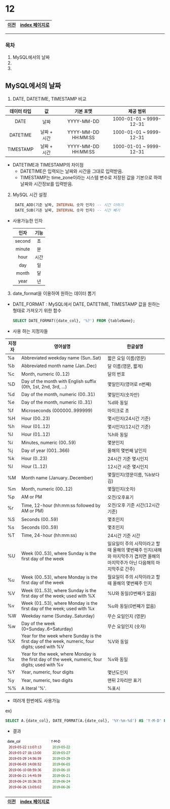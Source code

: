 # 12

[이전](./11.md)|[index 페이지로](./00index.md)
---|---
<hr>

### 목차
1. MySQL에서의 날짜
1.
1.

## MySQL에서의 날짜

1. DATE, DATETIME, TIMESTAMP 비교

| 데이터 타입 |      값     |      기본 포맷      |        제공 범위        |
|:-----------:|:-----------:|:-------------------:|:-----------------------:|
|     DATE    |     날짜    |      YYYY-MM-DD     | 1000-01-01 ~ 9999-12-31 |
|   DATETIME  | 날짜 + 시간 | YYYY-MM-DD HH:MM:SS | 1000-01-01 ~ 9999-12-31 |
|  TIMESTAMP  | 날짜 + 시간 | YYYY-MM-DD HH:MM:SS | 1000-01-01 ~ 9999-12-31 |

- DATETIME과 TIMESTAMP의 차이점
	+ DATETIME은 입력되는 날짜와 시간을 그대로 입력받음.
	+ TIMESTAMP는 time_zone이라는 시스템 변수로 저장된 값을 기본으로 하여 날짜와 시간정보를 입력받음.
	

2. MySQL 시간 설정
	```sql
	 DATE_ADD(기준 날짜, INTERVAL 숫자 인자) -- 시간 더하기
	 DATE_SUB(기준 날짜, INTERVAL 숫자 인자) -- 시간 빼기
	```
* 사용가능한 인자

	|  인자  | 기능 |
	|:------:|:----:|
	| second |  초  |
	| minute |  분  |
	|  hour  | 시간 |
	|   day  |  일  |
	|  month |  달  |
	|  year  |  년  |

3. date_format을 이용하여 원하는 데이터 뽑기

- DATE_FORMAT : MySQL에서 DATE, DATETIME, TIMESTAMP 값을 원하는 형태로 가져오기 위한 함수
	```sql
	SELECT DATE_FORMAT({date_col}, '%?') FROM {tableName};
	```
- 사용 하는 지정자들

지정자|	영어설명	|	한글설명	
--|--|--
%a	|Abbreviated weekday name (Sun..Sat)|	짧은 요일 이름(영문) 
%b	|Abbreviated month name (Jan..Dec)|	달 이름(영문, 짧게)
%c	|Month, numeric (0..12)|	달의 번호
%D	|Day of the month with English suffix (0th, 1st, 2nd, 3rd, ...)|	몇일인지(영어로 n번째)
%d	|Day of the month, numeric (00..31)|	몇일인지(숫자만)
%e	|Day of the month, numeric (0..31)|	%d와 동일
%f	|Microseconds (000000..999999)|	마이크로 초
%H	|Hour (00..23)| 몇시인지(24시간 기준)
%h	|Hour (01..12)|	몇시인지(12시간 기준)
%I	|Hour (01..12)|	%h와 동일
%i	|Minutes, numeric (00..59)|	몇분인지
%j	|Day of year (001..366)|	올해의 몇번째 날인지
%k	|Hour (0..23)|	24시간 기준 몇시인지
%l	|Hour (1..12)|	12시간 시준 몇시인지
%M	|Month name (January..December)|	몇월인지(영문이름, %b보다 김)
%m	|Month, numeric (00..12)|	몇월인지(숫자)
%p	|AM or PM|	오전/오후표기
%r	|Time, 12-hour (hh:mm:ss followed by AM or PM)|	오전/오후 기준 시간(12시간기준)
%S	|Seconds (00..59)|	몇초인지
%s	|Seconds (00..59)|	몇초인지
%T	|Time, 24-hour (hh:mm:ss)|	24시간 기준 시간
%U	|Week (00..53), where Sunday is the first day of the week|	일요일이 주의 시작이라고 할때 올해의 몇번째주 인지(새해와 마지막주가 겹치면 올해의 마지막주가 아닌 다음해의 마지막주로 간주)
%u	|Week (00..53), where Monday is the first day of the week|	월요일이 주의 시작이라고 할때 올해의 몇번째주 인지
%V	|Week (01..53), where Sunday is the first day of the week; used with %X|	%U와 동일(0번째가 없음)
%v	|Week (01..53), where Monday is the first day of the week; used with %x|	%u와 동일(0번째가 없음)
%W	|Weekday name (Sunday..Saturday)|	무슨 요일인지 (영문)
%w	|Day of the week (0=Sunday..6=Saturday)|	무슨 요일인지 (숫자)
%X	|Year for the week where Sunday is the first day of the week, numeric, four digits; used with %V|	%V와 동일
%x	|Year for the week, where Monday is the first day of the week, numeric, four digits; used with %v|	%v와 동일
%Y	|Year, numeric, four digits|	몇년도인지
%y	|Year, numeric, two digits|	맨뒤 2자리만 표기
%%	|A literal '%'.|	%표시

- 여러개 한번에도 사용가능

ex)
```sql
SELECT A.{date_col}, DATE_FORMAT(A.{date_col}, '%Y-%m-%d') AS 'Y-M-D' FROM {tableName} A GROUP BY DATE_FORMAT(A.{date_col}, '%Y-%m-%d')
```
  + 결과		
	
   ![결과](./imgs/ymd.PNG)


[이전](./11.md)|[index 페이지로](./00index.md)
---|---
